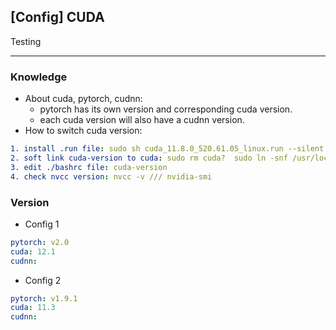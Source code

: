 ## [Config] CUDA

Testing

---
### Knowledge
- About cuda, pytorch, cudnn:
   - pytorch has its own version and corresponding cuda version.
   - each cuda version will also have a cudnn version.
- How to switch cuda version:
```yaml
1. install .run file: sudo sh cuda_11.8.0_520.61.05_linux.run --silent --toolkit --toolkitpath=/usr/local/cuda-11.8
2. soft link cuda-version to cuda: sudo rm cuda?  sudo ln -snf /usr/local/cuda-11.8   /usr/local/cuda
3. edit ./bashrc file: cuda-version
4. check nvcc version: nvcc -v /// nvidia-smi
```

### Version
- Config 1

```yaml
pytorch: v2.0
cuda: 12.1
cudnn:
```

- Config 2

```yaml
pytorch: v1.9.1
cuda: 11.3
cudnn: 
```